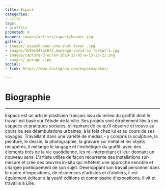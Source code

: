 ```yaml
---
title: Espack
categories:
- Lille
tags:
- graffiti
promoted: 0
banner: images/artists/espack/banner.jpg
gallery:
- images/_espack-oner-one-shot-lover_.jpg
- images/1596634755073_montage-covid-au-format-1.jpg
- images/capture-d-ecran-2020-11-05-a-13-23-22.png
- images/_garage_.jpg
social:
- link: https://www.instagram.com/espakuspokus/

---
```

# Biographie

***

Espack est un artiste plasticien français issu du milieu du graffiti dont le travail est basé sur l'étude de la ville. Ses projets sont étroitement liés à ses espaces et pratiques sociales, s'inspirant de ce qu'il observe et trouve au cours de ses déambulations urbaines, à la fois chez lui et au cours de ses voyages. Travaillant dans une variété de médias - y compris la sculpture, la peinture, le dessin, la photographie, la gravure sur métal et les objets récupérés, il mélange le langage et l'esthétique du graffiti avec des éléments tirés de la vie quotidienne, les ré-interprétant et leur donnant un nouveau sens. L'artiste utilise de façon récurrente des installations sur-mesure et crée des œuvres in-situ qui reflètent une approche sensible et chargée poétiquement de son sujet. Développant son travail personnel dans le cadre d'expositions, de résidences d'artistes et d'ateliers, il est également éditeur à la yeah! éditions et commissaire d'expositions. Il vit et travaille à Lille.
